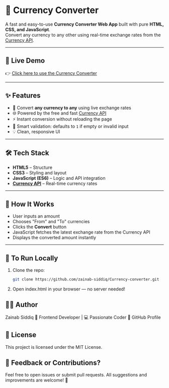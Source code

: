 # 💱 Currency Converter

A fast and easy-to-use **Currency Converter Web App** built with pure **HTML, CSS, and JavaScript**.  
Convert any currency to any other using real-time exchange rates from the [Currency API](https://api.currency-api.pages.dev).

---

## 🚀 Live Demo

👉 [Click here to use the Currency Converter](https://zainab-siddiq.github.io/Currency-converter/)

---

## ✨ Features

- 🔁 Convert **any currency to any** using live exchange rates
- 🌐 Powered by the free and fast [Currency API](https://api.currency-api.pages.dev)
- ⚡ Instant conversion without reloading the page
- 🧠 Smart validation: defaults to `1` if empty or invalid input
- 💡 Clean, responsive UI

---

## 🛠️ Tech Stack

- **HTML5** – Structure  
- **CSS3** – Styling and layout  
- **JavaScript (ES6)** – Logic and API integration  
- **[Currency API](https://github.com/fawazahmed0/exchange-api)** – Real-time currency rates

---


## 🔧 How It Works

- User inputs an amount
- Chooses "From" and "To" currencies
- Clicks the **Convert** button
- JavaScript fetches the latest exchange rate from the Currency API
- Displays the converted amount instantly

---

## 📌 To Run Locally

1. Clone the repo:
   ```bash
   git clone https://github.com/zainab-siddiq/Currency-converter.git
2. Open index.html in your browser — no server needed!

## 🙋‍♀️ Author
Zainab Siddiq
💼 Frontend Developer | 💻 Passionate Coder
📍 GitHub Profile

## 📄 License
This project is licensed under the MIT License.

## 💬 Feedback or Contributions?
Feel free to open issues or submit pull requests.
All suggestions and improvements are welcome! 🤝

